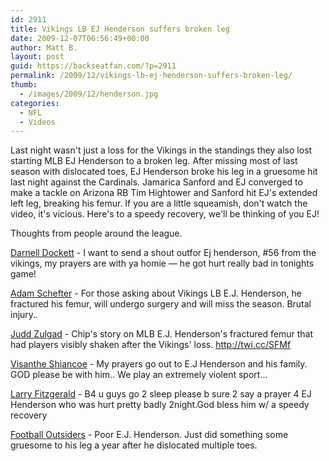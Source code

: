 ```yaml
---
id: 2911
title: Vikings LB EJ Henderson suffers broken leg
date: 2009-12-07T06:56:49+00:00
author: Matt B.
layout: post
guid: https://backseatfan.com/?p=2911
permalink: /2009/12/vikings-lb-ej-henderson-suffers-broken-leg/
thumb:
  - /images/2009/12/henderson.jpg
categories:
  - NFL
  - Videos
---
```


<div class="entry">
  <p>
    Last night wasn't just a loss for the Vikings in the standings they also lost starting MLB EJ Henderson to a broken leg. After missing most of last season with dislocated toes, EJ Henderson broke his leg in a gruesome hit last night against the Cardinals. Jamarica Sanford and EJ converged to make a tackle on Arizona RB Tim Hightower and Sanford hit EJ's extended left leg, breaking his femur. If you are a little squeamish, don't watch the video, it's vicious. Here's to a speedy recovery, we'll be thinking of you EJ!
  </p>

  <p>
  </p>

  <p>
    Thoughts from people around the league.
  </p>

  <p>
    <a href="http://twitter.com/ddockett/status/6425786535">Darnell Dockett</a> - <span><span>I want to send a shout outfor Ej henderson, #56 from the vikings, my prayers are with ya homie &#8212; he got hurt really bad in tonights game!</span></span>
  </p>

  <p>
    <span><span><a href="http://twitter.com/Adam_Schefter/status/6428393872">Adam Schefter</a> - </span></span><span><span>For those asking about Vikings LB E.J. Henderson, he fractured his femur, will undergo surgery and will miss the season. Brutal injury..</span></span>
  </p>

  <p>
    <span><span><a href="http://twitter.com/JuddZulgad/status/6424411450">Judd Zulgad</a> - </span></span><span><span>Chip's story on MLB E.J. Henderson's fractured femur that had players visibly shaken after the Vikings' loss. <a rel="nofollow" href="http://twi.cc/SFMf" target="_blank">http://twi.cc/SFMf</a></span></span>
  </p>

  <p>
    <span><span><a href="http://twitter.com/vshiancoe/status/6424014826">Visanthe Shiancoe</a> - </span></span><span><span>My prayers go out to E.J Henderson and his family. GOD please be with him.. We play an extremely violent sport&#8230;</span></span>
  </p>

  <p>
    <span><span><a href="http://twitter.com/Lfitzgerald11/status/6423387607">Larry Fitzgerald</a> - </span></span><span><span>B4 u guys go 2 sleep please b sure 2 say a prayer 4 EJ Henderson who was hurt pretty badly 2night.God bless him w/ a speedy recovery</span></span>
  </p>

  <p>
    <span><span><a href="http://twitter.com/fb_outsiders/status/6421427863">Football Outsiders</a> - </span></span><span><span>Poor E.J. Henderson. Just did something some gruesome to his leg a year after he dislocated multiple toes.</span></span>
  </p>
</div>
